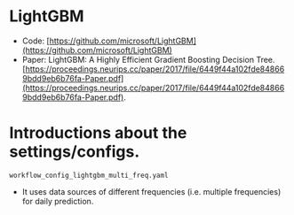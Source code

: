 # LightGBM
* Code: [https://github.com/microsoft/LightGBM](https://github.com/microsoft/LightGBM)
* Paper: LightGBM: A Highly Efficient Gradient Boosting
Decision Tree. [https://proceedings.neurips.cc/paper/2017/file/6449f44a102fde848669bdd9eb6b76fa-Paper.pdf](https://proceedings.neurips.cc/paper/2017/file/6449f44a102fde848669bdd9eb6b76fa-Paper.pdf).


# Introductions about the settings/configs.

`workflow_config_lightgbm_multi_freq.yaml`
- It uses data sources of different frequencies (i.e. multiple frequencies) for daily prediction.
